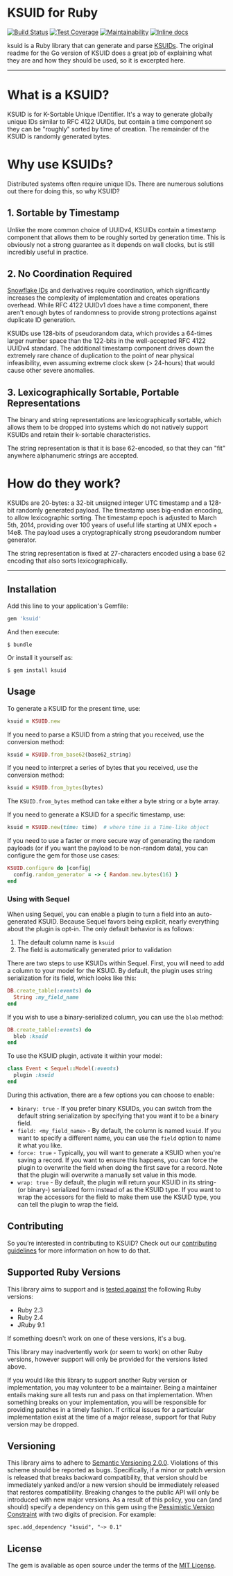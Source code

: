 # KSUID for Ruby

[![Build Status](https://travis-ci.org/michaelherold/ksuid-ruby.svg)][travis]
[![Test Coverage](https://api.codeclimate.com/v1/badges/94b2a2d4082bff21c10f/test_coverage)][test-coverage]
[![Maintainability](https://api.codeclimate.com/v1/badges/94b2a2d4082bff21c10f/maintainability)][maintainability]
[![Inline docs](http://inch-ci.org/github/michaelherold/ksuid-ruby.svg?branch=master)][inch]

[inch]: http://inch-ci.org/github/michaelherold/ksuid-ruby
[maintainability]: https://codeclimate.com/github/michaelherold/ksuid-ruby/maintainability
[test-coverage]: https://codeclimate.com/github/michaelherold/ksuid-ruby/test_coverage
[travis]: https://travis-ci.org/michaelherold/ksuid-ruby

ksuid is a Ruby library that can generate and parse [KSUIDs](https://github.com/segmentio/ksuid). The original readme for the Go version of KSUID does a great job of explaining what they are and how they should be used, so it is excerpted here.

---

# What is a KSUID?

KSUID is for K-Sortable Unique IDentifier. It's a way to generate globally unique IDs similar to RFC 4122 UUIDs, but contain a time component so they can be "roughly" sorted by time of creation. The remainder of the KSUID is randomly generated bytes.

# Why use KSUIDs?

Distributed systems often require unique IDs. There are numerous solutions out there for doing this, so why KSUID?

## 1. Sortable by Timestamp

Unlike the more common choice of UUIDv4, KSUIDs contain a timestamp component that allows them to be roughly sorted by generation time. This is obviously not a strong guarantee as it depends on wall clocks, but is still incredibly useful in practice.

## 2. No Coordination Required

[Snowflake IDs][1] and derivatives require coordination, which significantly increases the complexity of implementation and creates operations overhead. While RFC 4122 UUIDv1 does have a time component, there aren't enough bytes of randomness to provide strong protections against duplicate ID generation.

KSUIDs use 128-bits of pseudorandom data, which provides a 64-times larger number space than the 122-bits in the well-accepted RFC 4122 UUIDv4 standard. The additional timestamp component drives down the extremely rare chance of duplication to the point of near physical infeasibility, even assuming extreme clock skew (> 24-hours) that would cause other severe anomalies.

[1]: https://blog.twitter.com/2010/announcing-snowflake

## 3. Lexicographically Sortable, Portable Representations

The binary and string representations are lexicographically sortable, which allows them to be dropped into systems which do not natively support KSUIDs and retain their k-sortable characteristics.

The string representation is that it is base 62-encoded, so that they can "fit" anywhere alphanumeric strings are accepted.

# How do they work?

KSUIDs are 20-bytes: a 32-bit unsigned integer UTC timestamp and a 128-bit randomly generated payload. The timestamp uses big-endian encoding, to allow lexicographic sorting. The timestamp epoch is adjusted to March 5th, 2014, providing over 100 years of useful life starting at UNIX epoch + 14e8. The payload uses a cryptographically strong pseudorandom number generator.

The string representation is fixed at 27-characters encoded using a base 62 encoding that also sorts lexicographically.

---

## Installation

Add this line to your application's Gemfile:

```ruby
gem 'ksuid'
```

And then execute:

    $ bundle

Or install it yourself as:

    $ gem install ksuid

## Usage

To generate a KSUID for the present time, use:

```ruby
ksuid = KSUID.new
```

If you need to parse a KSUID from a string that you received, use the conversion method:

```ruby
ksuid = KSUID.from_base62(base62_string)
```

If you need to interpret a series of bytes that you received, use the conversion method:

```ruby
ksuid = KSUID.from_bytes(bytes)
```

The `KSUID.from_bytes` method can take either a byte string or a byte array.

If you need to generate a KSUID for a specific timestamp, use:

```ruby
ksuid = KSUID.new(time: time)  # where time is a Time-like object
```

If you need to use a faster or more secure way of generating the random payloads (or if you want the payload to be non-random data), you can configure the gem for those use cases:

```ruby
KSUID.configure do |config|
  config.random_generator = -> { Random.new.bytes(16) }
end
```

### Using with Sequel

When using Sequel, you can enable a plugin to turn a field into an auto-generated KSUID. Because Sequel favors being explicit, nearly everything about the plugin is opt-in. The only default behavior is as follows:

1. The default column name is `ksuid`
2. The field is automatically generated prior to validation

There are two steps to use KSUIDs within Sequel. First, you will need to add a column to your model for the KSUID. By default, the plugin uses string serialization for its field, which looks like this:

```ruby
DB.create_table(:events) do
  String :my_field_name
end
```

If you wish to use a binary-serialized column, you can use the `blob` method:

```ruby
DB.create_table(:events) do
  blob :ksuid
end
```

To use the KSUID plugin, activate it within your model:

```ruby
class Event < Sequel::Model(:events)
  plugin :ksuid
end
```

During this activation, there are a few options you can choose to enable:

* `binary: true` - If you prefer binary KSUIDs, you can switch from the default string serialization by specifying that you want it to be a binary field.
* `field: <my_field_name>` - By default, the column is named `ksuid`. If you want to specify a different name, you can use the `field` option to name it what you like.
* `force: true` - Typically, you will want to generate a KSUID when you're saving a record. If you want to ensure this happens, you can force the plugin to overwrite the field when doing the first save for a record. Note that the plugin will overwrite a manually set value in this mode.
* `wrap: true` - By default, the plugin will return your KSUID in its string- (or binary-) serialized form instead of as the KSUID type. If you want to wrap the accessors for the field to make them use the KSUID type, you can tell the plugin to wrap the field.

## Contributing

So you’re interested in contributing to KSUID? Check out our [contributing guidelines](CONTRIBUTING.md) for more information on how to do that.

## Supported Ruby Versions

This library aims to support and is [tested against][travis] the following Ruby versions:

* Ruby 2.3
* Ruby 2.4
* JRuby 9.1

If something doesn't work on one of these versions, it's a bug.

This library may inadvertently work (or seem to work) on other Ruby versions, however support will only be provided for the versions listed above.

If you would like this library to support another Ruby version or implementation, you may volunteer to be a maintainer. Being a maintainer entails making sure all tests run and pass on that implementation. When something breaks on your implementation, you will be responsible for providing patches in a timely fashion. If critical issues for a particular implementation exist at the time of a major release, support for that Ruby version may be dropped.

## Versioning

This library aims to adhere to [Semantic Versioning 2.0.0][semver]. Violations of this scheme should be reported as bugs. Specifically, if a minor or patch version is released that breaks backward compatibility, that version should be immediately yanked and/or a new version should be immediately released that restores compatibility. Breaking changes to the public API will only be introduced with new major versions. As a result of this policy, you can (and should) specify a dependency on this gem using the [Pessimistic Version Constraint][pessimistic] with two digits of precision. For example:

    spec.add_dependency "ksuid", "~> 0.1"

[pessimistic]: http://guides.rubygems.org/patterns/#pessimistic-version-constraint
[semver]: http://semver.org/spec/v2.0.0.html

## License

The gem is available as open source under the terms of the [MIT License](https://opensource.org/licenses/MIT).
